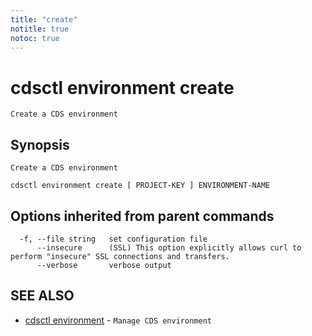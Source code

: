 ```yaml
---
title: "create"
notitle: true
notoc: true
---
```

# cdsctl environment create

`Create a CDS environment`

## Synopsis

`Create a CDS environment`

```
cdsctl environment create [ PROJECT-KEY ] ENVIRONMENT-NAME
```

## Options inherited from parent commands

```
  -f, --file string   set configuration file
      --insecure      (SSL) This option explicitly allows curl to perform "insecure" SSL connections and transfers.
      --verbose       verbose output
```

## SEE ALSO

* [cdsctl environment](/docs/components/cdsctl/environment/)	 - `Manage CDS environment`

